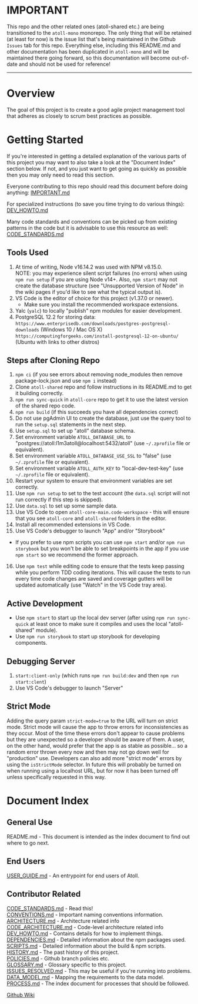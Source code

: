 IMPORTANT
=========

This repo and the other related ones (atoll-shared etc.) are being transitioned to the `atoll-mono` monorepo.  The only thing that
will be retained (at least for now) is the issue list that's being maintained in the Github `Issues` tab for this repo.  Everything
else, including this README.md and other documentation has been duplicated in `atoll-mono` and will be maintained there going forward,
so this documentation will become out-of-date and should not be used for reference!



----------------------------










Overview
========

The goal of this project is to create a good agile project management tool that adheres as closely to scrum best practices as
possible.

Getting Started
===============

If you're interested in getting a detailed explanation of the various parts of this project you may want to also take a look at the
"Document Index" section below.  If not, and you just want to get going as quickly as possible then you may only need to read this
section.

Everyone contributing to this repo should read this document before doing anything: [IMPORTANT.md](docs/IMPORTANT.md)

For specialized instructions (to save you time trying to do various things): [DEV_HOWTO.md](docs/DEV_HOWTO.md)

Many code standards and conventions can be picked up from existing patterns in the code but it is advisable to use this resource as
well: [CODE_STANDARDS.md](docs/CODE_STANDARDS.md)

Tools Used
----------

1. At time of writing, Node v16.14.2 was used with NPM v8.15.0.  
   NOTE: you may experience silent script failures (no errors) when using `npm run setup` if you are
     using Node v14+.  Also, `npm start` may not create the database structure (see "Unsupported Version of Node" in the wiki
     pages if you'd like to see what the typical output is).
2. VS Code is the editor of choice for this project (v1.37.0 or newer).
   - Make sure you install the recommended workspace extensions.
3. Yalc (`yalc`) to locally "publish" npm modules for easier development.
4. PostgreSQL 12.2 for storing data:
   `https://www.enterprisedb.com/downloads/postgres-postgresql-downloads` (Windows 10 / Mac OS X)
   `https://computingforgeeks.com/install-postgresql-12-on-ubuntu/` (Ubuntu with links to other distros)

Steps after Cloning Repo
------------------------

1. `npm ci` (if you see errors about removing node_modules then remove package-lock.json and use
   `npm i` instead)
2. Clone `atoll-shared` repo and follow instructions in its README.md to get it building correctly.
3. `npm run sync-quick` in `atoll-core` repo to get it to use the latest version of the shared repo code.
4. `npm run build` (if this succeeds you have all dependencies correct)
5. Do not use pgAdmin UI to create the database, just use the query tool to run the `setup.sql` statements in the next step.
6. Use `setup.sql` to set up "atoll" database schema.
7. Set environment variable `ATOLL_DATABASE_URL` to "postgres://atoll:l1m3atoll@localhost:5432/atoll"
   (use `~/.zprofile` file or equivalent).
8. Set environment variable `ATOLL_DATABASE_USE_SSL` to "false"
   (use `~/.zprofile` file or equivalent).
9. Set environment variable `ATOLL_AUTH_KEY` to "local-dev-test-key"
   (use `~/.zprofile` file or equivalent).
10. Restart your system to ensure that environment variables are set correctly.
11. Use `npm run setup` to set to the test account (the `data.sql` script will not run correctly if this
   step is skipped).
12. Use `data.sql` to set up some sample data.
13. Use VS Code to open `atoll-core-main.code-workspace` - this will ensure that you see `atoll-core`
   and `atoll-shared` folders in the editor.
14. Install all recommended extensions in VS Code.
15. Use VS Code's debugger to launch "App" and/or "Storybook"
   - If you prefer to use npm scripts you can use `npm start` and/or `npm run storybook`
     but you won't be able to set breakpoints in the app if you use `npm start` so we
     recommend the former approach.
16. Use `npm test` while editing code to ensure that the tests keep passing while you
   perform TDD coding iterations.  This will cause the tests to run every time code
   changes are saved and coverage gutters will be updated automatically (use "Watch"
   in the VS Code tray area).

Active Development
------------------

- Use `npm start` to start up the local dev server (after using `npm run sync-quick` at least once to make sure it compiles and uses
  the local "atoll-shared" module).
- Use `npm run storybook` to start up storybook for developing components.

Debugging Server
----------------

1. `start:client-only` (which runs `npm run build:dev` and then `npm run start:clent`)
2. Use VS Code's debugger to launch "Server"

Strict Mode
-----------

Adding the query param `strict-mode=true` to the URL will turn on strict mode.  Strict mode will
cause the app to throw errors for inconsistencies as they occur.  Most of the time these errors
don't appear to cause problems but they are unexpected so a developer should be aware of them.
A user, on the other hand, would prefer that the app is as stable as possible... so a random
error thrown every now and then may not go down well for "production" use.  Developers can also
add more "strict mode" errors by using the `isStrictMode` selector.  In future this will probably
be turned on when running using a localhost URL, but for now it has been turned off unless
specifically requested in this way.

Document Index
==============

General Use
-----------

README.md                                         - This document is intended as the index document to find
                                                    out where to go next.  

End Users
---------

[USER_GUIDE.md](docs/USER_GUIDE.md)               - An entrypoint for end users of Atoll.

Contributor Related
-------------------

[CODE_STANDARDS.md](docs/CODE_STANDARDS.md)       - Read this!  
[CONVENTIONS.md](docs/CONVENTIONS.md)             - Important naming conventions information.  
[ARCHITECTURE.md](docs/ARCHITECTURE.md)           - Architecture related info  
[CODE_ARCHITECTURE.md](docs/CODE_ARCHITECTURE.md) - Code-level architecture related info  
[DEV_HOWTO.md](docs/DEV_HOWTO.md)                 - Contains details for how to implement things.  
[DEPENDENCIES.md](docs/DEPENDENCIES.md)           - Detailed information about the npm packages used.  
[SCRIPTS.md](docs/SCRIPTS.md)                     - Detailed information about the build & npm scripts.  
[HISTORY.md](docs/HISTORY.md)                     - The past history of this project.  
[POLICIES.md](docs/POLICIES.md)                   - Github branch policies etc.  
[GLOSSARY.md](docs/GLOSSARY.md)                   - Glossary specific to this project.  
[ISSUES_RESOLVED.md](docs/ISSUES_RESOLVED.md)     - This may be useful if you're running into problems.  
[DATA_MODEL.md](docs/dataModel/DATA_MODEL.md)     - Mapping the requirements to the data model.  
[PROCESS.md](docs/PROCESS.md)                     - The index document for processes that should be followed.

[Github Wiki](https://github.com/51ngul4r1ty/atoll-core/wiki)
